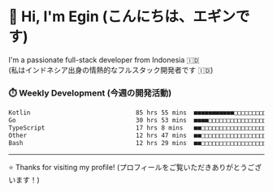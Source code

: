 # 👋 Hi, I'm Egin (こんにちは、エギンです)

I'm a passionate full-stack developer from Indonesia 🇮🇩  
(私はインドネシア出身の情熱的なフルスタック開発者です 🇮🇩)

### ⏱️ Weekly Development (今週の開発活動)

<!--START_SECTION:waka-->

```txt
Kotlin                             85 hrs 55 mins  ■■■■■■■■■■■□□□□□□□□□□□□□□   44.52 %
Go                                 30 hrs 53 mins  ■■■■□□□□□□□□□□□□□□□□□□□□□   16.00 %
TypeScript                         17 hrs 8 mins   ■■□□□□□□□□□□□□□□□□□□□□□□□   08.88 %
Other                              12 hrs 47 mins  ■■□□□□□□□□□□□□□□□□□□□□□□□   06.63 %
Bash                               12 hrs 29 mins  ■■□□□□□□□□□□□□□□□□□□□□□□□   06.47 %
```

<!--END_SECTION:waka-->

---

⭐️ Thanks for visiting my profile! (プロフィールをご覧いただきありがとうございます！)


<!-- Security scan triggered at 2025-09-02 02:45:51 -->